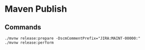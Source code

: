 # Maven Publish

## Commands

```shell
./mvnw release:prepare -DscmCommentPrefix="JIRA:MAINT-00000:"
./mvnw release:perform
```